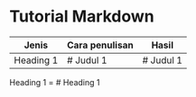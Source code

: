 # Tutorial Markdown

| Jenis         | Cara penulisan        | Hasil         |
| ------------- | --------------------- | ------------- |
| Heading 1     | \# Judul 1            | # Judul 1     |

Heading 1 = \# Heading 1
